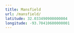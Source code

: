 ```yaml
---
title: Mansfield
url: /mansfield/
latitude: 32.033490900000004
longitude: -93.70410600000001
---
```

